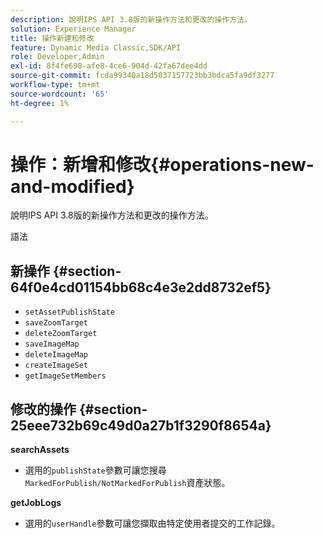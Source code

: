 ```yaml
---
description: 說明IPS API 3.8版的新操作方法和更改的操作方法。
solution: Experience Manager
title: 操作新建和修改
feature: Dynamic Media Classic,SDK/API
role: Developer,Admin
exl-id: 8f4fe698-afe8-4ce6-904d-42fa67dee4dd
source-git-commit: fcda99340a18d5037157723bb3bdca5fa9df3277
workflow-type: tm+mt
source-wordcount: '65'
ht-degree: 1%

---
```


# 操作：新增和修改{#operations-new-and-modified}

說明IPS API 3.8版的新操作方法和更改的操作方法。

語法

## 新操作 {#section-64f0e4cd01154bb68c4e3e2dd8732ef5}

* `setAssetPublishState`
* `saveZoomTarget`
* `deleteZoomTarget`
* `saveImageMap`
* `deleteImageMap`
* `createImageSet`
* `getImageSetMembers`

## 修改的操作 {#section-25eee732b69c49d0a27b1f3290f8654a}

**searchAssets**

* 選用的`publishState`參數可讓您搜尋`MarkedForPublish/NotMarkedForPublish`資產狀態。

**getJobLogs**

* 選用的`userHandle`參數可讓您擷取由特定使用者提交的工作記錄。
